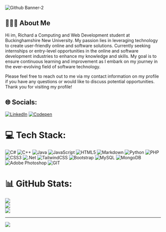 ![Github Banner-2](https://github.com/Oxhei/Oxhei/assets/84982365/812d2996-98a7-4dc1-bada-0941851b73ef)

## 👨🏾‍💻 About Me 

Hi im, Richard a Computing and Web Development student at Buckinghamshire New University. My passion lies in leveraging technology to create user-friendly online and software solutions. Currently seeking internships or entry-level opportunities in the online and software development industries to enhance my knowledge and skills. My goal is to ensure continuous learning and improvement as I embark on my journey in the ever-evolving field of software technology.

Please feel free to reach out to me via my contact information on my profile if you have any questions or would like to discuss potential opportunities. Thank you for visiting my profile!

## 🌐 Socials:
[![LinkedIn](https://img.shields.io/badge/LinkedIn-%230077B5.svg?logo=linkedin&logoColor=white)](https://linkedin.com/in/https://www.linkedin.com/feed/) [![Codepen](https://img.shields.io/badge/Codepen-000000?style=for-the-badge&logo=codepen&logoColor=white)](https://codepen.io/https://codepen.io/oxhei) 

# 💻 Tech Stack:
![C#](https://img.shields.io/badge/c%23-%23239120.svg?style=plastic&logo=c-sharp&logoColor=white) ![C++](https://img.shields.io/badge/c++-%2300599C.svg?style=plastic&logo=c%2B%2B&logoColor=white) ![Java](https://img.shields.io/badge/java-%23ED8B00.svg?style=plastic&logo=openjdk&logoColor=white) ![JavaScript](https://img.shields.io/badge/javascript-%23323330.svg?style=plastic&logo=javascript&logoColor=%23F7DF1E) ![HTML5](https://img.shields.io/badge/html5-%23E34F26.svg?style=plastic&logo=html5&logoColor=white) ![Markdown](https://img.shields.io/badge/markdown-%23000000.svg?style=plastic&logo=markdown&logoColor=white) ![Python](https://img.shields.io/badge/python-3670A0?style=plastic&logo=python&logoColor=ffdd54) ![PHP](https://img.shields.io/badge/php-%23777BB4.svg?style=plastic&logo=php&logoColor=white) ![CSS3](https://img.shields.io/badge/css3-%231572B6.svg?style=plastic&logo=css3&logoColor=white) ![.Net](https://img.shields.io/badge/.NET-5C2D91?style=plastic&logo=.net&logoColor=white) ![TailwindCSS](https://img.shields.io/badge/tailwindcss-%2338B2AC.svg?style=plastic&logo=tailwind-css&logoColor=white) ![Bootstrap](https://img.shields.io/badge/bootstrap-%238511FA.svg?style=plastic&logo=bootstrap&logoColor=white) ![MySQL](https://img.shields.io/badge/mysql-%2300000f.svg?style=plastic&logo=mysql&logoColor=white) ![MongoDB](https://img.shields.io/badge/MongoDB-%234ea94b.svg?style=plastic&logo=mongodb&logoColor=white) ![Adobe Photoshop](https://img.shields.io/badge/adobe%20photoshop-%2331A8FF.svg?style=plastic&logo=adobe%20photoshop&logoColor=white) ![GIT](https://img.shields.io/badge/Git-fc6d26?style=plastic&logo=git&logoColor=white)
# 📊 GitHub Stats:
![](https://github-readme-stats.vercel.app/api?username=oxhei&theme=dark&hide_border=true&include_all_commits=false&count_private=true)<br/>
![](https://github-readme-streak-stats.herokuapp.com/?user=oxhei&theme=dark&hide_border=true)<br/>
![](https://github-readme-stats.vercel.app/api/top-langs/?username=oxhei&theme=dark&hide_border=true&include_all_commits=false&count_private=true&layout=compact)

---
[![](https://visitcount.itsvg.in/api?id=oxhei&icon=8&color=1)](https://visitcount.itsvg.in)

